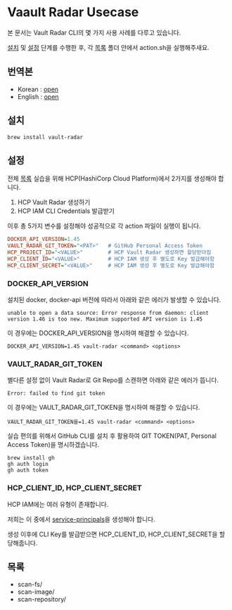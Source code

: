 # Vaault Radar Usecase

본 문서는 Vault Radar CLI의 몇 가지 사용 사례를 다루고 있습니다.

[설치](./README_ko.md#설치) 및 [설정](./README_ko.md#설정) 단계를 수행한 후, 각 [목록](./README_ko.md#목록) 폴더 안에서 action.sh을 실행해주새요.

## 번역본

- Korean : [open](./README_ko.md)
- English : [open](./README_en.md)

## 설치

```shell
brew install vault-radar
```

## 설정

전체 [목록](./README_ko.md#목록) 실습을 위해 HCP(HashiCorp Cloud Platform)에서 2가지를 생성해야 합니다.

1. HCP Vault Radar 생성하기
2. HCP IAM CLI Credentials 발급받기

이후 총 5가지 변수를 설정해야 성공적으로 각 action 파일이 실행이 됩니다.

```ini
DOCKER_API_VERSION=1.45
VAULT_RADAR_GIT_TOKEN="<PAT>"   # GitHub Personal Access Token
HCP_PROJECT_ID="<VALUE>"        # HCP Vault Radar 생성하면 할당받아짐
HCP_CLIENT_ID="<VALUE>"         # HCP IAM 생성 후 별도로 Key 발급해야함
HCP_CLIENT_SECRET="<VALUE>"     # HCP IAM 생성 후 별도로 Key 발급해야함
```

### DOCKER_API_VERSION

설치된 docker, docker-api 버전에 따라서 아래와 같은 에러가 발생할 수 있습니다.

```shell
unable to open a data source: Error response from daemon: client version 1.46 is too new. Maximum supported API version is 1.45
```

이 경우에는 DOCKER_API_VERSION을 명시하여 해결할 수 있습니다.

```shell
DOCKER_API_VERSION=1.45 vault-radar <command> <options>
```

### VAULT_RADAR_GIT_TOKEN

별다른 설정 없이 Vault Radar로 Git Repo를 스캔하면 아래와 같은 에러가 뜹니다.

```shell
Error: failed to find git token
```

이 경우에는 VAULT_RADAR_GIT_TOKEN을 명시하여 해결할 수 있습니다.

```shell
VAULT_RADAR_GIT_TOKEN을=1.45 vault-radar <command> <options>
```

실습 편의를 위해서 GitHub CLI를 설치 후 활용하여 GIT TOKEN(PAT, Personal Access Token)을 명시하겠습니다.

```shell
brew install gh
gh auth login
gh auth token
```

### HCP_CLIENT_ID, HCP_CLIENT_SECRET

HCP IAM에는 여러 유형이 존재합니다.

저희는 이 중에서 [service-principals](https://developer.hashicorp.com/hcp/docs/cli/commands/iam/service-principals)을 생성해야 합니다.

생성 이후에 CLI Key를 발급받으면 HCP_CLIENT_ID, HCP_CLIENT_SECRET을 할당해줍니다.

## 목록

- scan-fs/
- scan-image/
- scan-repository/